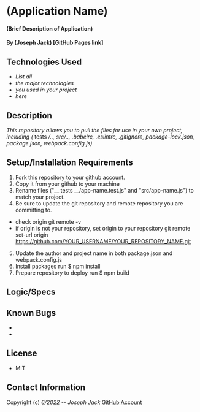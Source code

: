 # (Application Name)

#### (Brief Description of Application)

#### By (Joseph Jack)  [GitHub Pages link]

## Technologies Used

* _List all_
* _the major technologies_
* _you used in your project_
* _here_

## Description
_This repository allows you to pull the files for use in your own project, including (_ tests _/.., src/.., .babelrc, .eslintrc, .gitignore, package-lock.json, package.json, webpack.config.js)_ 
## Setup/Installation Requirements

1. Fork this repository to your github account.
2. Copy it from your github to your machine
3. Rename files ("__ tests __/app-name.test.js" and "src/app-name.js") to match your project.
4. Be sure to update the git repository and remote repository you are committing to.
* check origin git remote -v
* if origin is not your repository, set origin to your repository git remote set-url origin https://github.com/YOUR_USERNAME/YOUR_REPOSITORY_NAME.git
5. Update the author and project name in both package.json and webpack.config.js
6. Install packages run $ npm install
7. Prepare repository to deploy run $ npm build

## Logic/Specs


## Known Bugs

* 
* 

## License
- MIT

## Contact Information

Copyright (c) _6/2022_  -- _Joseph Jack_ [GitHub Account](https://github.com/Josephwjack)